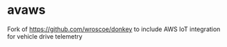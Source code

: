 # avaws
Fork of https://github.com/wroscoe/donkey to include AWS IoT integration for vehicle drive telemetry
